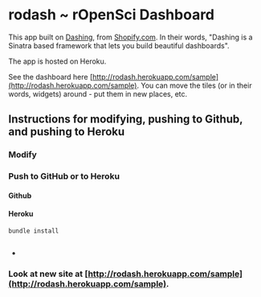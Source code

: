 # rodash ~ rOpenSci Dashboard

This app built on [Dashing](http://shopify.github.com/dashing), from [Shopify.com](Shopify.com). In their words, "Dashing is a Sinatra based framework that lets you build beautiful dashboards".

The app is hosted on Heroku.

See the dashboard here [http://rodash.herokuapp.com/sample](http://rodash.herokuapp.com/sample).  You can move the tiles (or in their words, widgets) around - put them in new places, etc. 

## Instructions for modifying, pushing to Github, and pushing to Heroku

### Modify

### Push to GitHub or to Heroku

#### Github

#### Heroku
```
bundle install


``` 
+ 

### Look at new site at [http://rodash.herokuapp.com/sample](http://rodash.herokuapp.com/sample).
